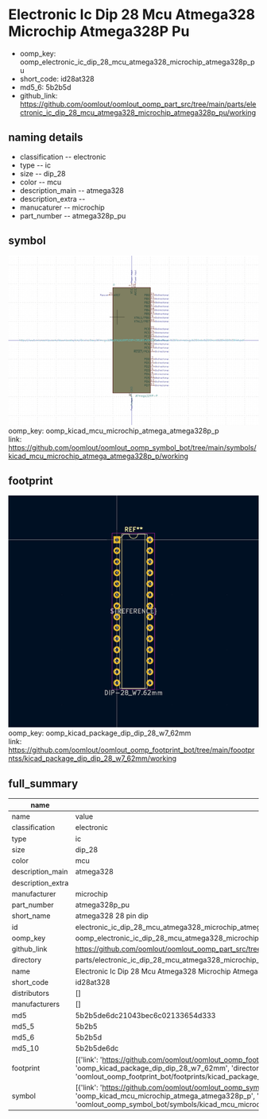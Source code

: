 # Electronic Ic Dip 28 Mcu Atmega328 Microchip Atmega328P Pu

  
* oomp_key: oomp_electronic_ic_dip_28_mcu_atmega328_microchip_atmega328p_pu 
* short_code: id28at328
* md5_6: 5b2b5d  
* github_link: https://github.com/oomlout/oomlout_oomp_part_src/tree/main/parts/electronic_ic_dip_28_mcu_atmega328_microchip_atmega328p_pu/working  
## naming details
* classification -- electronic
* type -- ic
* size -- dip_28
* color -- mcu
* description_main -- atmega328
* description_extra -- 
* manucaturer -- microchip
* part_number -- atmega328p_pu



## symbol

![](symbol/0/working/working_600.png)  
oomp_key: oomp_kicad_mcu_microchip_atmega_atmega328p_p  
link: https://github.com/oomlout/oomlout_oomp_symbol_bot/tree/main/symbols/kicad_mcu_microchip_atmega_atmega328p_p/working  

## footprint

![](footprint/0/working/working_600.png)  
oomp_key: oomp_kicad_package_dip_dip_28_w7_62mm  
link: https://github.com/oomlout/oomlout_oomp_footprint_bot/tree/main/foootprntss/kicad_package_dip_dip_28_w7_62mm/working  

## full_summary
| name | value | 
| --- | --- | 
| name | value | 
| classification | electronic | 
| type | ic | 
| size | dip_28 | 
| color | mcu | 
| description_main | atmega328 | 
| description_extra |  | 
| manufacturer | microchip | 
| part_number | atmega328p_pu | 
| short_name | atmega328 28 pin dip | 
| id | electronic_ic_dip_28_mcu_atmega328_microchip_atmega328p_pu | 
| oomp_key | oomp_electronic_ic_dip_28_mcu_atmega328_microchip_atmega328p_pu | 
| github_link | https://github.com/oomlout/oomlout_oomp_part_src/tree/main/parts/electronic_ic_dip_28_mcu_atmega328_microchip_atmega328p_pu/working | 
| directory | parts/electronic_ic_dip_28_mcu_atmega328_microchip_atmega328p_pu | 
| name | Electronic Ic Dip 28 Mcu Atmega328 Microchip Atmega328P Pu | 
| short_code | id28at328 | 
| distributors | [] | 
| manufacturers | [] | 
| md5 | 5b2b5de6dc21043bec6c02133654d333 | 
| md5_5 | 5b2b5 | 
| md5_6 | 5b2b5d | 
| md5_10 | 5b2b5de6dc | 
| footprint | [{'link': 'https://github.com/oomlout/oomlout_oomp_footprint_bot/tree/main/foootprntss/kicad_package_dip_dip_28_w7_62mm', 'oomp_key': 'oomp_kicad_package_dip_dip_28_w7_62mm', 'directory': 'oomlout_oomp_footprint_bot/footprints/kicad_package_dip_dip_28_w7_62mm//working/working.kicad_mod'}] | 
| symbol | [{'link': 'https://github.com/oomlout/oomlout_oomp_symbol_bot/tree/main/symbols/kicad_mcu_microchip_atmega_atmega328p_p', 'oomp_key': 'oomp_kicad_mcu_microchip_atmega_atmega328p_p', 'directory': 'oomlout_oomp_symbol_bot/symbols/kicad_mcu_microchip_atmega_atmega328p_p//working/working.kicad_sym'}] | 
